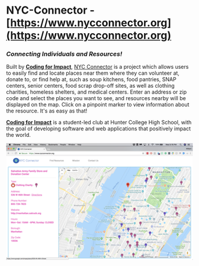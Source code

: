 # NYC-Connector - [https://www.nycconnector.org](https://www.nycconnector.org)
### *Connecting Individuals and Resources!*
Built by **[Coding for Impact](https://www.codingforimpact.org)**, [NYC Connector](https://www.nycconnector.org) is a project which allows users to easily find and locate places near them where they can volunteer at, donate to, or find help at, such as soup kitchens, food pantries, SNAP centers, senior centers, food scrap drop-off sites, as well as clothing charities, homeless shelters, and medical centers. Enter an address or zip code and select the places you want to see, and resources nearby will be displayed on the map. Click on a pinpoint marker to view information about the resource. It's as easy as that!

**[Coding for Impact](https://www.codingforimpact.org)** is a student-led club at Hunter College High School, with the goal of developing software and web applications that positively impact the world.

![Screenshot 1](nyc-connector-2.png)
